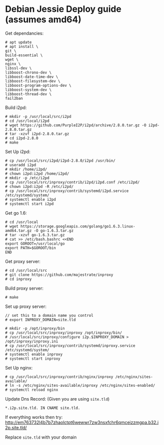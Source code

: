 
# Debian Jessie Deploy guide (assumes amd64)

Get dependancies:

    # apt update
    # apt install \
    git \
    build-essential \
    wget \
    nginx \
    libssl-dev \
    libboost-chrono-dev \
    libboost-date-time-dev \
    libboost-filesystem-dev \
    libboost-program-options-dev \
    libboost-system-dev \
    libboost-thread-dev \
    fail2ban

Build i2pd:

    # mkdir -p /usr/local/src/i2pd
    # cd /usr/local/i2pd
    # wget https://github.com/PurpleI2P/i2pd/archive/2.8.0.tar.gz -O i2pd-2.8.0.tar.gz
    # tar -xzvf i2pd-2.8.0.tar.gz
    # cd i2pd-2.8.0
    # make 

Set Up i2pd:

    # cp /usr/local/src/i2pd/i2pd-2.8.0/i2pd /usr/bin/
    # useradd i2pd
    # mkdir /home/i2pd/
    # chown i2pd:i2pd /home/i2pd/
    # mkdir -p /etc/i2pd
    # cp /usr/local/src/inproxy/contrib/i2pd/i2pd.conf /etc/i2pd/
    # chown i2pd:i2pd -R /etc/i2pd/
    # cp /usr/local/src/inproxy/contrib/systemd/i2pd.service /etc/systemd/system/
    # systemctl enable i2pd
    # systemctl start i2pd

Get go 1.6:

    # cd /usr/local
    # wget https://storage.googleapis.com/golang/go1.6.3.linux-amd64.tar.gz -O go-1.6.3.tar.gz
    # tar -xzvf go-1.6.3.tar.gz
    # cat >> /etc/bash.bashrc <<END
    export GOROOT=/usr/local/go
    export PATH=$GOROOT/bin
    END

Get proxy server:

    # cd /usr/local/src
    # git clone https://github.com/majestrate/inproxy
    # cd inproxy

Build proxy server:

    # make

Set up proxy server:

    // set this to a domain name you control
    # export INPROXY_DOMAIN=site.tld
    
    # mkdir -p /opt/inproxy/bin
    # cp /usr/local/src/inproxy/inproxy /opt/inproxy/bin/
    # /usr/local/src/inproxy/configure i2p.$INPROXY_DOMAIN > /opt/inproxy/inproxy.ini
    # cp /usr/local/src/inproxy/contrib/systemd/inproxy.service /etc/systemd/system/
    # systemctl enable inproxy
    # systemctl start inproxy


Set Up nginx:
    
    # cp /usr/local/src/inproxy/contrib/nginx/inproxy /etc/nginx/sites-available/
    # ln -s /etc/nginx/sites-available/inproxy /etc/nginx/sites-enabled/
    # systemctl reload nginx

Update Dns Record: (Given you are using `site.tld`)

    *.i2p.site.tld. IN CNAME site.tld.


If everything works then try: http://em763732l4b7b7zhaolctpt6wewwr7zw3nsxfchr6qmceizzmgpa.b32.i2p.site.tld/

Replace `site.tld` with your domain

